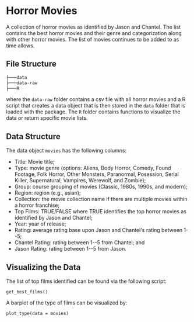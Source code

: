 # Horror Movies
A collection of horror movies as identified by Jason and Chantel. The list contains
the best horror movies and their genre and categorization along with other horror
movies.  The list of movies continues to be added to as time allows.


## File Structure

``` bash
├───data
├───data-raw
├───R
```

where the `data-raw` folder contains a csv file with all horror movies and a R 
script that creates a data object that is then stored in the `data` folder that 
is loaded with the package.  The `R` folder contains functions to visualize the
data or return specific movie lists.

## Data Structure

The data object `movies` has the following columns:

* Title: Movie title;
* Type: movie genre (options: Aliens, Body Horror, Comedy, Found Footage, Folk Horror,
Other Monsters, Paranormal, Posession, Serial Killer, Supernatural, Vampires,
Werewolf, and Zombie);
* Group: course grouping of movies (Classic, 1980s, 1990s, and modern);
* Region: region (e.g., asian);
* Collection: the movie collection name if there are multiple movies within a 
horror franchise;
* Top Films: TRUE/FALSE where TRUE identifies the top horror movies as identified
by Jason and Chantel;
* Year: year of release;
* Rating: average rating base upon Jason and Chantel's rating between 1--5;
* Chantel Rating: rating between 1--5 from Chantel; and 
* Jason Rating: rating between 1--5 from Jason.

## Visualizing the Data

The list of top films identified can be found via the following script:

```
get_best_films()
```

A barplot of the type of films can be visualized by:

```
plot_type(data = movies)
```